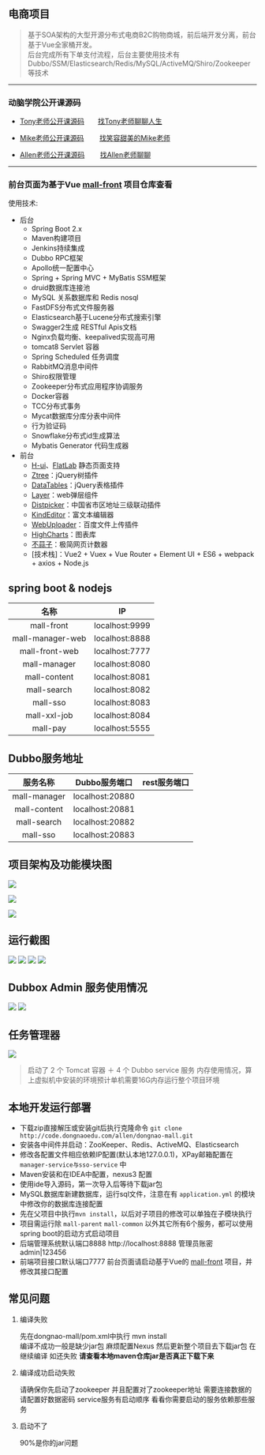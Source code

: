 ## 电商项目
> 基于SOA架构的大型开源分布式电商B2C购物商城，前后端开发分离，前台基于Vue全家桶开发。<br>
> 后台完成所有下单支付流程，后台主要使用技术有Dubbo/SSM/Elasticsearch/Redis/MySQL/ActiveMQ/Shiro/Zookeeper等技术

----------

### 动脑学院公开课源码

- [Tony老师公开课源码](http://code.dongnaoedu.com/2048209527/public-lession) &nbsp;&nbsp;&nbsp;&nbsp;&nbsp;&nbsp;[找Tony老师聊聊人生](http://wpa.qq.com/msgrd?v=3&uin=2048209527&site=qq&menu=yes "Tony QQ")

- [Mike老师公开课源码](http://code.dongnaoedu.com/3266399810/public-lessions)&nbsp;&nbsp;&nbsp;&nbsp;&nbsp;&nbsp;&nbsp;&nbsp;[找笑容甜美的Mike老师](http://wpa.qq.com/msgrd?v=3&uin=3266399810&site=qq&menu=yes "Mike QQ")

- [Allen老师公开课源码](http://code.dongnaoedu.com/allen/public-lessons)&nbsp;&nbsp;&nbsp;&nbsp;&nbsp;&nbsp;&nbsp;&nbsp;[找Allen老师聊聊](http://wpa.qq.com/msgrd?v=3&uin=3266399810&site=qq&menu=yes "Mike QQ")

----------

### 前台页面为基于Vue [mall-front](http://code.dongnaoedu.com/allen/mall-front) 项目仓库查看

使用技术:

* 后台
	* Spring Boot 2.x 
	* Maven构建项目
	* Jenkins持续集成
	* Dubbo RPC框架
	* Apollo统一配置中心
	* Spring + Spring MVC + MyBatis SSM框架
	* druid数据库连接池
	* MySQL 关系数据库和 Redis nosql
	* FastDFS分布式文件服务器
	* Elasticsearch基于Lucene分布式搜索引擎
	* Swagger2生成 RESTful Apis文档
	* Nginx负载均衡、keepalived实现高可用
	* tomcat8 Servlet 容器
	* Spring Scheduled 任务调度
	* RabbitMQ消息中间件
	* Shiro权限管理
	* Zookeeper分布式应用程序协调服务
	* Docker容器
	* TCC分布式事务
	* Mycat数据库分库分表中间件
	* 行为验证码
	* Snowflake分布式id生成算法
	* Mybatis Generator 代码生成器
* 前台
	* [H-ui](http://www.h-ui.net/)、[FlatLab](https://themeforest.net/item/flatlab-bootstrap-3-responsive-admin-template/5902687/) 静态页面支持
    * [Ztree](http://www.treejs.cn/v3/main.php#_zTreeInfo)：jQuery树插件
    * [DataTables](http://www.datatables.club/)：jQuery表格插件
    * [Layer](http://layer.layui.com/)：web弹层组件
    * [Distpicker](https://github.com/fengyuanchen/distpicker)：中国省市区地址三级联动插件
    * [KindEditor](https://github.com/kindsoft/kindeditor)：富文本编辑器
    * [WebUploader](http://fex.baidu.com/webuploader/getting-started.html)：百度文件上传插件
    * [HighCharts](http://www.hcharts.cn/)：图表库
    * [不蒜子](http://busuanzi.ibruce.info/)：极简网页计数器
	* [技术栈]：Vue2 + Vuex + Vue Router + Element UI + ES6 + webpack + axios + Node.js


## spring boot & nodejs

| 名称            |IP               |
|:---------------:|:---------------:|
| mall-front      | localhost:9999  |
| mall-manager-web| localhost:8888  |
| mall-front-web  | localhost:7777  |
| mall-manager    | localhost:8080  |
| mall-content    | localhost:8081  |
| mall-search     | localhost:8082  |
| mall-sso        | localhost:8083  |
| mall-xxl-job    | localhost:8084  |
| mall-pay        | localhost:5555  |


## Dubbo服务地址

| 服务名称         |Dubbo服务端口     |rest服务端口|
|:---------------:|:---------------:|:---------------:|
| mall-manager    | localhost:20880 |          |
| mall-content    | localhost:20881 |          |
| mall-search     | localhost:20882 |          |
| mall-sso        | localhost:20883 |          |


## 项目架构及功能模块图

![](http://code.dongnaoedu.com/allen/dongnao-mall/raw/master/images/jiagou.png)

![](http://code.dongnaoedu.com/allen/dongnao-mall/raw/master/images/front-web.png)

![](http://code.dongnaoedu.com/allen/dongnao-mall/raw/master/images/manger-web.png)


## 运行截图
![](http://code.dongnaoedu.com/allen/dongnao-mall/raw/master/images/%E5%B1%95%E7%A4%BA1.png)
![](http://code.dongnaoedu.com/allen/dongnao-mall/raw/master/images/%E5%B1%95%E7%A4%BA2.png)
![](http://code.dongnaoedu.com/allen/dongnao-mall/raw/master/images/%E5%B1%95%E7%A4%BA3.png)
![](http://code.dongnaoedu.com/allen/dongnao-mall/raw/master/images/%E5%B1%95%E7%A4%BA4.png)


## Dubbox Admin 服务使用情况
![](http://code.dongnaoedu.com/allen/dongnao-mall/raw/master/images/dubbo1.png)
![](http://code.dongnaoedu.com/allen/dongnao-mall/raw/master/images/dubbo2.png)


## 任务管理器
![](http://code.dongnaoedu.com/allen/dongnao-mall/raw/master/images/%E4%BB%BB%E5%8A%A1%E7%AE%A1%E7%90%86%E5%99%A8.png)

> 启动了 2 个 Tomcat 容器 ＋ 4 个 Dubbo service 服务 内存使用情况，算上虚拟机中安装的环境预计单机需要16G内存运行整个项目环境


## 本地开发运行部署
- 下载zip直接解压或安装git后执行克隆命令 `git clone http://code.dongnaoedu.com/allen/dongnao-mall.git`
- 安装各中间件并启动：ZooKeeper、Redis、ActiveMQ、Elasticsearch
- 修改各配置文件相应依赖IP配置(默认本地127.0.0.1)，XPay邮箱配置在 `manager-service与sso-service` 中
- Maven安装和在IDEA中配置，nexus3 配置
- 使用ide导入源码，第一次导入后等待下载jar包
- MySQL数据库新建数据库，运行sql文件，注意在有 `application.yml` 的模块中修改你的数据库连接配置
- 先在父项目中执行`mvn install`，以后对子项目的修改可以单独在子模块执行
- 项目需运行除 `mall-parent` `mall-common` 以外其它所有6个服务，都可以使用spring boot的启动方式启动项目
- 后端管理系统默认端口8888 http://localhost:8888 管理员账密admin|123456
- 前端项目接口默认端口7777 前台页面请启动基于Vue的 [mall-front](http://code.dongnaoedu.com/allen/mall-front.git) 项目，并修改其接口配置


## 常见问题

1. 编译失败

	先在dongnao-mall/pom.xml中执行 mvn install <br>
	编译不成功一般是缺少jar包 麻烦配置Nexus 然后更新整个项目去下载jar包 
	在继续编译 如还失败 **请查看本地maven仓库jar是否真正下载下来**
	
2. 编译成功启动失败

	请确保你先启动了zookeeper 并且配置对了zookeeper地址 需要连接数据的请配置好数据密码
	service服务有启动顺序 看看你需要启动的服务依赖那些服务 
	
3. 启动不了

	90%是你的jar问题 


